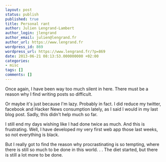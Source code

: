 ```yaml
---
layout: post
status: publish
published: true
title: Personal rant
author: Julien Lengrand-Lambert
author_login: jlengrand
author_email: julien@lengrand.fr
author_url: https://www.lengrand.fr
wordpress_id: 869
wordpress_url: https://www.lengrand.fr/?p=869
date: 2013-06-21 08:13:53.000000000 +02:00
categories:
- misc
tags: []
comments: []
---
```

Once again, I have been way too much silent in here.
There must be a reason why I find writing posts so difficult.

Or maybe it's just because I'm lazy. Probably in fact.
I did reduce my twitter, facebook and Hacker News consumption lately, as I said I would in my last blog post. Sadly, this didn't help much so far.

I still end my days wishing like I had done twice as much. And this is frustrating.
Well, I have developed my very first web app those last weeks, so not everything is black.

But I really got to find the reason why procrastinating is so tempting, where there is still so much to be done in this world. . .
The diet started, but there is still a lot more to be done.
